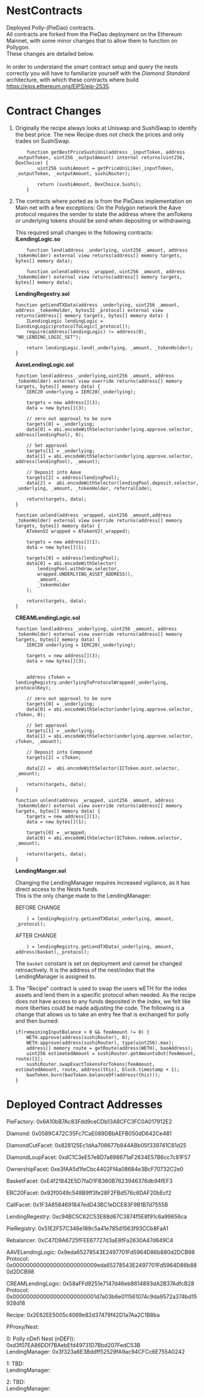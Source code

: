 # NestContracts
Deployed Polly-(PieDao) contracts.<br/>
All contracts are forked from the PieDao deployment on the Ethereum Mainnet, with some minor changes that to allow them to function on Pollygon.<br/>
These changes are detailed below.<br/>
<br/>
In order to understand the smart contract setup and query the nests correctly you will have to familiarize yourself with the *Diamond Standard* architecture, with which these contracts where build https://eips.ethereum.org/EIPS/eip-2535.

# Contract Changes

1. 	Originally the recipe always looks at Uniswap and SushiSwap to identify the best price. The new Recipe does not check the prices and only trades on SushiSwap.

	```
		function getBestPriceSushiUni(address _inputToken, address _outputToken, uint256 _outputAmount) internal returns(uint256, DexChoice) {
			uint256 sushiAmount = getPriceUniLike(_inputToken, _outputToken, _outputAmount, sushiRouter);

			return (sushiAmount, DexChoice.Sushi);
		}
	```
	
2.  The contracts where ported as is from the PieDaos implementation on Main net with a few exceptions:
	On the Polygon network the Aave protocol requires the sender to state the address where the amTokens or underlying tokens should be send when depositing or withdrawing.

	This required small changes in the following contracts:<br />
	**ILendingLogic.so**
	```
		function lend(address _underlying, uint256 _amount, address _tokenHolder) external view returns(address[] memory targets, bytes[] memory data);
	
		function unlend(address _wrapped, uint256 _amount, address _tokenHolder) external view returns(address[] memory targets, bytes[] memory data);
	```
	
	**LendingRegestry.sol**
	```
	function getLendTXData(address _underlying, uint256 _amount, address _tokenHolder, bytes32 _protocol) external view returns(address[] memory targets, bytes[] memory data) {
		ILendingLogic lendingLogic = ILendingLogic(protocolToLogic[_protocol]);
		require(address(lendingLogic) != address(0), "NO_LENDING_LOGIC_SET");

		return lendingLogic.lend(_underlying, _amount, _tokenHolder);
	}
	```
	**AaveLendingLogic.sol**
	```
	function lend(address _underlying,uint256 _amount, address _tokenHolder) external view override returns(address[] memory targets, bytes[] memory data) {
		IERC20 underlying = IERC20(_underlying);

		targets = new address[](3);
		data = new bytes[](3);

		// zero out approval to be sure
		targets[0] = _underlying;
		data[0] = abi.encodeWithSelector(underlying.approve.selector, address(lendingPool), 0);

		// Set approval
		targets[1] = _underlying;
		data[1] = abi.encodeWithSelector(underlying.approve.selector, address(lendingPool), _amount);

		// Deposit into Aave
		targets[2] = address(lendingPool);
		data[2] =  abi.encodeWithSelector(lendingPool.deposit.selector, _underlying, _amount, _tokenHolder, referralCode);

		return(targets, data);
	}

	function unlend(address _wrapped, uint256 _amount,address _tokenHolder) external view override returns(address[] memory targets, bytes[] memory data) {
		ATokenV2 wrapped = ATokenV2(_wrapped);

		targets = new address[](1);
		data = new bytes[](1);

		targets[0] = address(lendingPool);
		data[0] = abi.encodeWithSelector(
			lendingPool.withdraw.selector,
			wrapped.UNDERLYING_ASSET_ADDRESS(),
			_amount,
			_tokenHolder
		);

		return(targets, data);
	}
	```
	**CREAMLendingLogic.sol**
	```
	function lend(address _underlying, uint256 _amount, address _tokenHolder) external view override returns(address[] memory targets, bytes[] memory data) {
		IERC20 underlying = IERC20(_underlying);

		targets = new address[](3);
		data = new bytes[](3);


		address cToken = lendingRegistry.underlyingToProtocolWrapped(_underlying, protocolKey);

		// zero out approval to be sure
		targets[0] = _underlying;
		data[0] = abi.encodeWithSelector(underlying.approve.selector, cToken, 0);

		// Set approval
		targets[1] = _underlying;
		data[1] = abi.encodeWithSelector(underlying.approve.selector, cToken, _amount);

		// Deposit into Compound
		targets[2] = cToken;

		data[2] =  abi.encodeWithSelector(ICToken.mint.selector, _amount);

		return(targets, data);
	}

	function unlend(address _wrapped, uint256 _amount, address _tokenHolder) external view override returns(address[] memory targets, bytes[] memory data) {
		targets = new address[](1);
		data = new bytes[](1);

		targets[0] = _wrapped;
		data[0] = abi.encodeWithSelector(ICToken.redeem.selector, _amount);

		return(targets, data);
	}
	```
	**LendingManger.sol**
		
	Changing the LendingManager requires increased vigilance, as it has direct access to the Nests funds. 	
	This is the only change made to the LendingManager:
	
	BEFORE CHANGE	
	```
        ) = lendingRegistry.getLendTXData(_underlying, amount, _protocol);
	```	
	
	AFTER CHANGE	
	```
        ) = lendingRegistry.getLendTXData(_underlying, amount, address(basket),_protocol);
	```
	The `basket` constant is set on deployment and cannot be changed retroactively. 
	It is the address of the nest/index that the LendingManager is assigned to.
	
	
	
3.	The "Recipe" contract is used to swap the users wETH for the index assets and lend them in a specific protocol when needed.
	As the recipe does not have access to any funds deposited in the index, we felt like more liberties could be made adjusting the code.
	The following is a change that allows us to take an entry fee that is exchanged for polly and then burned:
	
	```
	if(remainingInputBalance > 0 && feeAmount != 0) {
		WETH.approve(address(sushiRouter), 0);
		WETH.approve(address(sushiRouter), type(uint256).max);
		address[] memory route = getRoute(address(WETH), baoAddress);
		uint256 estimatedAmount = sushiRouter.getAmountsOut(feeAmount, route)[1];
		sushiRouter.swapExactTokensForTokens(feeAmount, estimatedAmount, route, address(this), block.timestamp + 1);
		baoToken.burn(baoToken.balanceOf(address(this)));    
    }
	```
	
# Deployed Contract Addresses

PieFactory: 0x6A10bB7Ac83Fdd9ceCDb13A8CFC3FC0A017912E2

Diamond: 0x0589C472C35Fc7CaE089DBbAEFB050dD642Ce481

DiamondCutFacet: 0x828125Ec1dAa708677b844ABb05f339741C81d25

DiamondLoupFacet: 0xdC1C3eE57e8D7a898671aF2634E57B6cc7c81F57

OwnershipFacet: 0xe3fAA5d1feCbc4402Ff4a08684e3BcF70732C2e0

BasketFacet: 0xE4f21842E5D7faD1FB360B7623946376db94fEF3

ERC20Facet: 0x92f0049c548B9ff3fe28F2FBd576c6DAF20bEcf2

CallFacet: 0x1F3A8584691847edD43BC1eDCE83F9B1B7d7555B

LendingRegestry: 0xc94BC5C62C53E88d67C3874f5E8f91c6a99656ca

PieRegistry: 0x51E2F57C346e189c5a41e785d1563f93CCb8FaA1

Rebalancer: 0xC47D9A6725fFEE67727d3aE8fFa2630A47d649C4

AAVELendingLogic:					 	0x9eda65278543E2497701Fd5964D86b880d2DCB98	<br />
Protocol: 						0x0000000000000000000000009eda65278543E2497701Fd5964D86b880d2DCB98 <br />

CREAMLendingLogic:					0x58aFFd9251e7147d46eb8614893dA2B37AdfcB28<br />
Protocol: 						0x0000000000000000000000001d7a03b6e011561074c9da9572a374bd15928d18<br />

Recipe: 0x2E62EE5005c4069e82d37479f42D1a7Aa2C1B8ba<br />

PProxy/Nest: <br />    
			
0:    Polly nDefi Nest (nDEFI): 		0xd3f07EA86DDf7BAebEfd49731D7Bbd207FedC53B  <br />
		LendingManager:					 	0x3f323a6E3Bddff52529fA9ac94CFCc6E755A0242<br />
			
1:	  TBD:<br />
		LendingManager:<br />
		
2:	  TBD:<br />
LendingManager:<br />